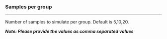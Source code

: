 <h3>Samples per group</h3>
<hr>
Number of samples to simulate per group. Default is 5,10,20.

<b>*Note: Please provide the values as comma separated values*</b>
